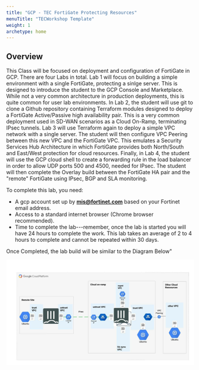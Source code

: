 ```yaml
---
title: "GCP - TEC FortiGate Protecting Resources"
menuTitle: "TECWorkshop Template"
weight: 1
archetype: home
---
```


## Overview

This Class will be focused on deployment and configuration of FortiGate in GCP.  There are four Labs in total.  Lab 1 will focus on building a simple environment with a single FortiGate, protecting a sinlge server.  This is designed to introduce the student to the GCP Console and Marketplace.  While not a very common architecture in production deployments, this is quite common for user lab environments.  In Lab 2, the student will use git to clone a Github repository containing Terraform modules designed to deploy a FortiGate Active/Passive high availability pair.  This is a very common deployment used in SD-WAN scenarios as a Cloud On-Ramp, terminating IPsec tunnels.  Lab 3 will use Terraform again to deploy a simple VPC network with a single server.  The student will then configure VPC Peering between this new VPC and the FortiGate VPC.  This emulates a Security Services Hub Architecture in which FortiGate provides both North/South and East/West protection for cloud resources.  Finally, in Lab 4, the student will use the GCP cloud shell to create a forwarding rule in the load balancer in order to allow UDP ports 500 and 4500, needed for IPsec.  The student will then complete the Overlay build between the FortiGate HA pair and the "remote" FortiGate using IPsec, BGP and SLA monitoring.

To complete this lab, you need:

* A gcp account set up by **mis@fortinet.com** based on your Fortinet email address.
* Access to a standard internet browser (Chrome browser recommended).  
* Time to complete the lab---remember, once the lab is started you will have 24 hours to complete the work.  This lab takes an average of 2 to 4 hours to complete and cannot be repeated within 30 days.

Once Completed, the lab build will be similar to the Diagram Below"

![full-network-diagram](full-network-diagram.png)
